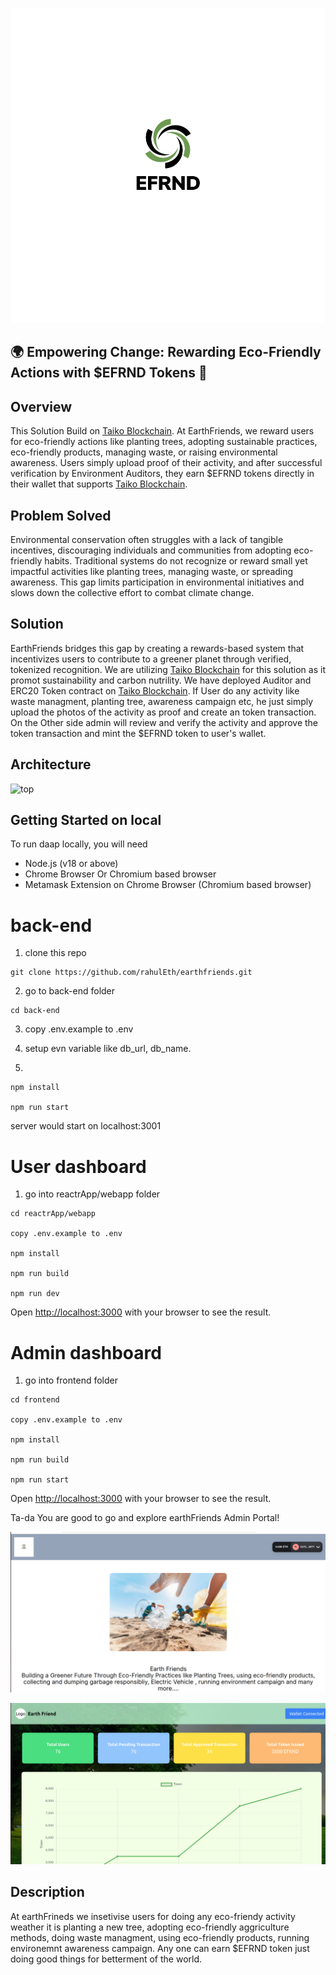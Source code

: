 ![Logo](docs/efrnd.svg)


## 🌍 Empowering Change: Rewarding Eco-Friendly Actions with $EFRND Tokens 🌱

## Overview

This Solution Build on [Taiko Blockchain](https://taiko.xyz). At EarthFriends, we reward users for eco-friendly actions like planting trees, adopting sustainable practices, eco-friendly products, managing waste, or raising environmental awareness. Users simply upload proof of their activity, and after successful verification by Environment Auditors, they earn $EFRND tokens directly in their wallet that supports [Taiko Blockchain](https://taiko.xyz).

## Problem Solved

Environmental conservation often struggles with a lack of tangible incentives, discouraging individuals and communities from adopting eco-friendly habits. Traditional systems do not recognize or reward small yet impactful activities like planting trees, managing waste, or spreading awareness. This gap limits participation in environmental initiatives and slows down the collective effort to combat climate change.

## Solution

EarthFriends bridges this gap by creating a rewards-based system that incentivizes users to contribute to a greener planet through verified, tokenized recognition. 
We are utilizing [Taiko Blockchain](https://taiko.xyz) for this solution as it promot sustainability and carbon nutrility. We have deployed Auditor and ERC20 Token contract on [Taiko Blockchain](https://taiko.xyz).
If User do any activity like waste managment, planting tree, awareness campaign etc, he just simply upload the photos of the activity as proof and create an token transaction. On the Other side admin will review and verify the activity and approve the token transaction and mint the $EFRND token to user's wallet.

## Architecture

![top](./docs/earth-friends-architecture.drawio)

## Getting Started on local 

To run daap locally, you will need

- Node.js (v18 or above)
- Chrome Browser Or Chromium based browser
- Metamask Extension on Chrome Browser (Chromium based browser)

# back-end

1. clone this repo

```
git clone https://github.com/rahulEth/earthfriends.git
```

2.  go to back-end folder

```
cd back-end
```

3. copy .env.example to .env 

4. setup evn variable like db_url, db_name.

5. 
```
npm install

npm run start

```
server would start on localhost:3001

# User dashboard

1. go into reactrApp/webapp folder

```
cd reactrApp/webapp

copy .env.example to .env 

npm install

npm run build

npm run dev

```
Open [http://localhost:3000](http://localhost:3000) with your browser to see the result.

# Admin dashboard

1. go into frontend folder

```
cd frontend

copy .env.example to .env 

npm install

npm run build

npm run start

```
Open [http://localhost:3000](http://localhost:3000) with your browser to see the result.


Ta-da You are good to go and explore earthFriends Admin Portal!


![top](./docs/user-dashboard.png)


![top](./docs/admin-dashboard.png)




## Description

At earthFrineds we insetivise users for doing any eco-friendy activity weather it is planting a new tree, adopting eco-friendly aggriculture methods, doing waste managment, using eco-friendly products, running environemnt awareness campaign. Any one can earn $EFRND token just doing good things for betterment of the world. 